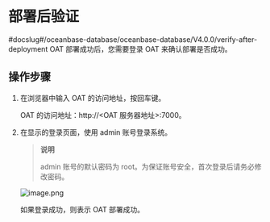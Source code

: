 # 部署后验证
#docslug#/oceanbase-database/oceanbase-database/V4.0.0/verify-after-deployment
OAT 部署成功后，您需要登录 OAT 来确认部署是否成功。

## 操作步骤

1. 在浏览器中输入 OAT 的访问地址，按回车键。

   OAT 的访问地址：http://\<OAT 服务器地址\>:7000。

2. 在显示的登录页面，使用 admin 账号登录系统。

   > **说明**
   >
   > admin 账号的默认密码为 root。为保证账号安全，首次登录后请务必修改密码。

   ![image.png](https://help-static-aliyun-doc.aliyuncs.com/assets/img/zh-CN/9077796061/p187569.png "image.png")

   如果登录成功，则表示 OAT 部署成功。
